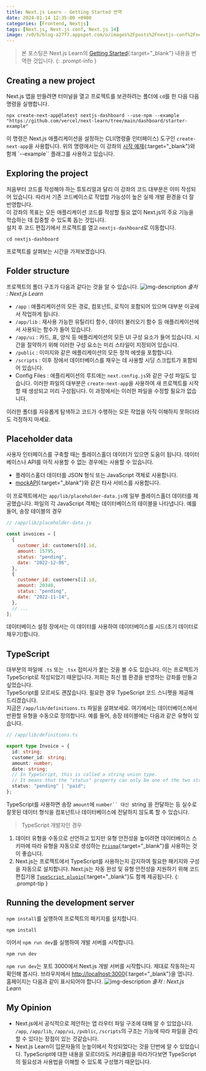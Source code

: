 ```yaml
---
title: Next.js Learn - Getting Started 번역
date: 2024-01-14 12:35:00 +0900
categories: [Frontend, Nextjs]
tags: [Next.js, Next.js conf, Next.js 14]
image: /v0/b/blog-a27f7.appspot.com/o/images%2Fposts%2Fnextjs-conf%2Fnextjs.png?alt=media&token=09247773-9707-4dd1-b3ca-3fe7f943497a
---
```


> 본 포스팅은 Next.js Learn의 [Getting Started](https://nextjs.org/learn/dashboard-app/getting-started){:target="\_blank"} 내용을 번역한 것입니다.
{: .prompt-info }

## Creating a new project

Next.js 앱을 만들려면 터미널을 열고 프로젝트를 보관하려는 폴더에 `cd`를 한 다음 다음 명령을 실행합니다.

```shell
npx create-next-app@latest nextjs-dashboard --use-npm --example "https://github.com/vercel/next-learn/tree/main/dashboard/starter-example"
```

이 명령은 Next.js 애플리케이션을 설정하는 CLI(명령줄 인터페이스) 도구인 `create-next-app`을 사용합니다. 위의 명령에서는 이 강좌의 [시작 예제](https://github.com/vercel/next-learn/tree/main/dashboard/starter-example){:target="\_blank"}와 함께 `--example`` 플래그를 사용하고 있습니다.

## Exploring the project

처음부터 코드를 작성해야 하는 튜토리얼과 달리 이 강좌의 코드 대부분은 이미 작성되어 있습니다. 따라서 기존 코드베이스로 작업할 가능성이 높은 실제 개발 환경을 더 잘 반영합니다. <br />
이 강좌의 목표는 모든 애플리케이션 코드를 작성할 필요 없이 Next.js의 주요 기능을 학습하는 데 집중할 수 있도록 돕는 것입니다. <br />
설치 후 코드 편집기에서 프로젝트를 열고 `nextjs-dashboard`로 이동합니다.

```shell
cd nextjs-dashboard
```

프로젝트를 살펴보는 시간을 가져보겠습니다.

## Folder structure

프로젝트의 폴더 구조가 다음과 같다는 것을 알 수 있습니다.
![img-description](/v0/b/blog-a27f7.appspot.com/o/images%2Fposts%2Fgetting-started%2Ffolder-structure.png?alt=media&token=238b6c3f-f741-487b-930b-2a95662b0d95)
_출처 : Next.js Learn_

- `/app` : 애플리케이션의 모든 경로, 컴포넌트, 로직이 포함되어 있으며 대부분 이곳에서 작업하게 됩니다.
- `/app/lib` : 재사용 가능한 유틸리티 함수, 데이터 불러오기 함수 등 애플리케이션에서 사용되는 함수가 들어 있습니다.
- `/app/ui` : 카드, 표, 양식 등 애플리케이션의 모든 UI 구성 요소가 들어 있습니다. 시간을 절약하기 위해 이러한 구성 요소는 미리 스타일이 지정되어 있습니다.
- `/public` : 이미지와 같은 애플리케이션의 모든 정적 에셋을 포함합니다.
- `/scripts` : 이후 장에서 데이터베이스를 채우는 데 사용할 시딩 스크립트가 포함되어 있습니다.
- Config Files : 애플리케이션의 루트에는 `next.config.js`와 같은 구성 파일도 있습니다. 이러한 파일의 대부분은 `create-next-app`을 사용하여 새 프로젝트를 시작할 때 생성되고 미리 구성됩니다. 이 과정에서는 이러한 파일을 수정할 필요가 없습니다.

이러한 폴더를 자유롭게 탐색하고 코드가 수행하는 모든 작업을 아직 이해하지 못하더라도 걱정하지 마세요.

## Placeholder data

사용자 인터페이스를 구축할 때는 플레이스홀더 데이터가 있으면 도움이 됩니다. 데이터베이스나 API를 아직 사용할 수 없는 경우에는 사용할 수 있습니다.

- 플레이스홀더 데이터를 JSON 형식 또는 JavaScript 객체로 사용합니다.
- [mockAPI](https://mockapi.io/){:target="\_blank"}와 같은 타사 서비스를 사용합니다.

이 프로젝트에서는 `app/lib/placeholder-data.js`에 일부 플레이스홀더 데이터를 제공했습니다. 파일의 각 JavaScript 객체는 데이터베이스의 테이블을 나타냅니다. 예를 들어, 송장 테이블의 경우

```javascript
// /app/lib/placeholder-data.js

const invoices = [
  {
    customer_id: customers[0].id,
    amount: 15795,
    status: "pending",
    date: "2022-12-06",
  },
  {
    customer_id: customers[1].id,
    amount: 20348,
    status: "pending",
    date: "2022-11-14",
  },
  // ...
];
```

데이터베이스 설정 장에서는 이 데이터를 사용하여 데이터베이스를 시드(초기 데이터로 채우기)합니다.

## TypeScript

대부분의 파일에 `.ts` 또는 `.tsx` 접미사가 붙는 것을 볼 수도 있습니다. 이는 프로젝트가 TypeScript로 작성되었기 때문입니다. 저희는 최신 웹 환경을 반영하는 강좌를 만들고 싶었습니다. <br />
TypeScript를 모르셔도 괜찮습니다. 필요한 경우 TypeScript 코드 스니펫을 제공해 드리겠습니다. <br/>
지금은 `/app/lib/definitions.ts` 파일을 살펴보세요. 여기에서는 데이터베이스에서 반환할 유형을 수동으로 정의합니다. 예를 들어, 송장 테이블에는 다음과 같은 유형이 있습니다.

```typescript
// /app/lib/definitions.ts

export type Invoice = {
  id: string;
  customer_id: string;
  amount: number;
  date: string;
  // In TypeScript, this is called a string union type.
  // It means that the "status" property can only be one of the two strings: 'pending' or 'paid'.
  status: "pending" | "paid";
};
```

TypeScript를 사용하면 송장 `amount`에 ` number`` 대신  `string`을 전달하는 등 실수로 잘못된 데이터 형식을 컴포넌트나 데이터베이스에 전달하지 않도록 할 수 있습니다.

> TypeScript 개발자인 경우
  1. 데이터 유형을 수동으로 선언하고 있지만 유형 안전성을 높이려면 데이터베이스 스키마에 따라 유형을 자동으로 생성하는 [`Prisma`](https://www.prisma.io/){:target="\_blank"}를 사용하는 것이 좋습니다.
  2. Next.js는 프로젝트에서 TypeScript를 사용하는지 감지하여 필요한 패키지와 구성을 자동으로 설치합니다. Next.js는 자동 완성 및 유형 안전성을 지원하기 위해 코드 편집기용 [`TypeScript plugin`](https://nextjs.org/docs/app/building-your-application/configuring/typescript#typescript-plugin){:target="\_blank"}도 함께 제공됩니다.
{: .prompt-tip }

## Running the development server
`npm install`를 실행하여 프로젝트의 패키지를 설치합니다.
```shell
npm install
```
이어서 `npm run dev`를 실행하여 개발 서버를 시작합니다.
```shell
npm run dev
```
`npm run dev`는 포트 3000에서 Next.js 개발 서버를 시작합니다. 제대로 작동하는지 확인해 봅시다. 브라우저에서 [http://localhost:3000](http://localhost:3000){:target="\_blank"}을 엽니다. 홈페이지는 다음과 같이 표시되어야 합니다.
![img-description](/v0/b/blog-a27f7.appspot.com/o/images%2Fposts%2Fgetting-started%2Fhomepage.png?alt=media&token=d3373c19-7753-4143-8246-0e160a17daad)
_출처 : Next.js Learn_


## My Opinion
- Next.js에서 공식적으로 제안하는 앱 라우터 파일 구조에 대해 알 수 있었습니다. `/app`, `/app/lib`, `/app/ui`, `/public`, `/scripts`의 구조는 기능에 따라 파일을 관리할 수 있다는 장점이 있는 것같습니다.
- Next.js Learn이 입문자들의 눈높이에서 작성되었다는 것을 단번에 알 수 있었습니다. TypeScript에 대한 내용을 모르더라도 커리큘럼을 따라가다보면 TypeScript의 필요성과 사용법을 이해할 수 있도록 구성했기 때문입니다.

